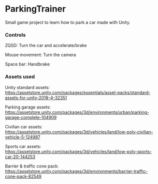 # ParkingTrainer
Small game project to learn how to park a car made with Unity.

### Controls

ZQSD: Turn the car and accelerate/brake

Mouse movement: Turn the camera

Space bar: Handbrake


### Assets used

Unity standard assets: https://assetstore.unity.com/packages/essentials/asset-packs/standard-assets-for-unity-2018-4-32351

Parking garage assets: https://assetstore.unity.com/packages/3d/environments/urban/parking-garage-complete-104909

Civilian car assets: https://assetstore.unity.com/packages/3d/vehicles/land/low-poly-civilian-vehicle-5-124987

Sports car assets: https://assetstore.unity.com/packages/3d/vehicles/land/low-poly-sports-car-20-144253

Barrier & traffic cone pack: https://assetstore.unity.com/packages/3d/environments/barrier-traffic-cone-pack-82549
